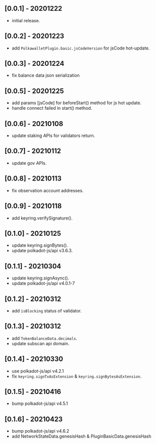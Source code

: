 ## [0.0.1] - 20201222

* initial release.

## [0.0.2] - 20201223

* add `PolkawalletPlugin.basic.jsCodeVersion` for jsCode hot-update.

## [0.0.3] - 20201224

* fix balance data json serialization

## [0.0.5] - 20201225

* add params [jsCode] for beforeStart() method for js hot update.
* handle connect failed in start() method.

## [0.0.6] - 20210108

* update staking APIs for validators return.

## [0.0.7] - 20210112

* update gov APIs.

## [0.0.8] - 20210113

* fix observation account addresses.

## [0.0.9] - 20210118

* add keyring.verifySignature().

## [0.1.0] - 20210125

* update keyring.signBytes().
* update polkadot-js/api v3.6.3.

## [0.1.1] - 20210304

* update keyring.signAsync().
* update polkadot-js/api v4.0.1-7

## [0.1.2] - 20210312

* add `isBlocking` status of validator.

## [0.1.3] - 20210312

* add `TokenBalanceData.decimals`.
* update subscan api domain.

## [0.1.4] - 20210330

* use polkadot-js/api v4.2.1
* fix `keyring.signTxAsExtension` & `keyring.signBytesAsExtension`.

## [0.1.5] - 20210416

* bump polkadot-js/api v4.5.1

## [0.1.6] - 20210423

* bump polkadot-js/api v4.6.2
* add NetworkStateData.genesisHash & PluginBasicData.genesisHash
